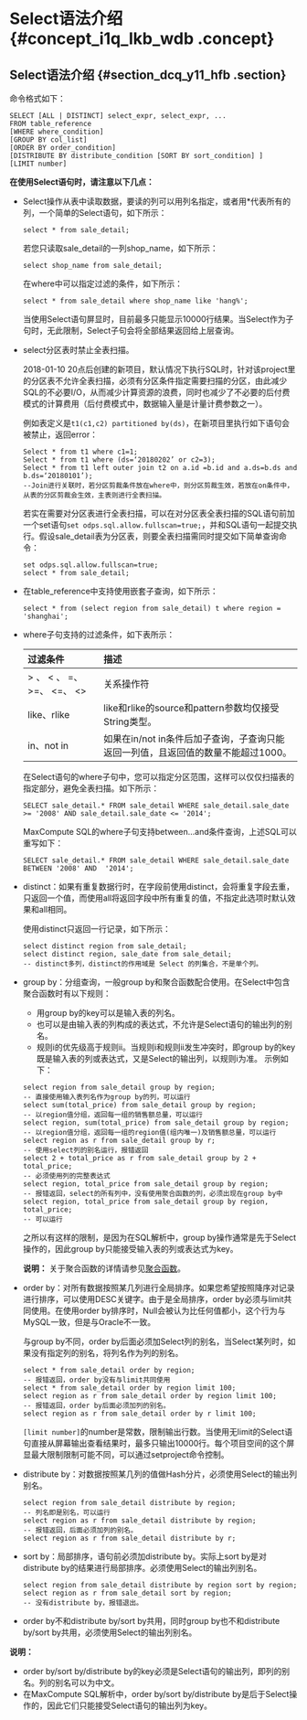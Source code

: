 # Select语法介绍 {#concept_i1q_lkb_wdb .concept}

## Select语法介绍 {#section_dcq_y11_hfb .section}

命令格式如下：

```
SELECT [ALL | DISTINCT] select_expr, select_expr, ...
FROM table_reference
[WHERE where_condition]
[GROUP BY col_list]
[ORDER BY order_condition]
[DISTRIBUTE BY distribute_condition [SORT BY sort_condition] ]
[LIMIT number]
```

**在使用Select语句时，请注意以下几点：**

-   Select操作从表中读取数据，要读的列可以用列名指定，或者用\*代表所有的列，一个简单的Select语句，如下所示：

    ```
    select * from sale_detail;
    ```

    若您只读取sale\_detail的一列shop\_name，如下所示：

    ```
    select shop_name from sale_detail;
    ```

    在where中可以指定过滤的条件，如下所示：

    ```
    select * from sale_detail where shop_name like 'hang%';
    ```

    当使用Select语句屏显时，目前最多只能显示10000行结果。当Select作为子句时，无此限制，Select子句会将全部结果返回给上层查询。

-   select分区表时禁止全表扫描。

    2018-01-10 20点后创建的新项目，默认情况下执行SQL时，针对该project里的分区表不允许全表扫描，必须有分区条件指定需要扫描的分区，由此减少SQL的不必要I/O，从而减少计算资源的浪费，同时也减少了不必要的后付费模式的计算费用（后付费模式中，数据输入量是计量计费参数之一）。

    例如表定义是`t1(c1,c2) partitioned by(ds)`，在新项目里执行如下语句会被禁止，返回error：

    ```
    Select * from t1 where c1=1;
    Select * from t1 where (ds=‘20180202’ or c2=3);
    Select * from t1 left outer join t2 on a.id =b.id and a.ds=b.ds and b.ds=‘20180101’);  
    --Join进行关联时，若分区剪裁条件放在where中，则分区剪裁生效，若放在on条件中，从表的分区剪裁会生效，主表则进行全表扫描。
    ```

    若实在需要对分区表进行全表扫描，可以在对分区表全表扫描的SQL语句前加一个set语句`set odps.sql.allow.fullscan=true;`，并和SQL语句一起提交执行。假设sale\_detail表为分区表，则要全表扫描需同时提交如下简单查询命令：

    ```
    set odps.sql.allow.fullscan=true;
    select * from sale_detail;
    ```

-   在table\_reference中支持使用嵌套子查询，如下所示：

    ```
    select * from (select region from sale_detail) t where region = 'shanghai';
    ```

-   where子句支持的过滤条件，如下表所示：

    |过滤条件|描述|
    |:---|:-|
    |\> 、 < 、 =、 \>=、 <=、 <\>|关系操作符|
    |like、rlike|like和rlike的source和pattern参数均仅接受String类型。|
    |in、not in|如果在in/not in条件后加子查询，子查询只能返回一列值，且返回值的数量不能超过1000。|

    在Select语句的where子句中，您可以指定分区范围，这样可以仅仅扫描表的指定部分，避免全表扫描。如下所示：

    ```
    SELECT sale_detail.* FROM sale_detail WHERE sale_detail.sale_date >= '2008' AND sale_detail.sale_date <= '2014';
    ```

    MaxCompute SQL的where子句支持between…and条件查询，上述SQL可以重写如下：

    ```
    SELECT sale_detail.* FROM sale_detail WHERE sale_detail.sale_date BETWEEN '2008' AND  '2014';
    ```

-   distinct：如果有重复数据行时，在字段前使用distinct，会将重复字段去重，只返回一个值，而使用all将返回字段中所有重复的值，不指定此选项时默认效果和all相同。

    使用distinct只返回一行记录，如下所示：

    ```
    select distinct region from sale_detail;
    select distinct region, sale_date from sale_detail;
    -- distinct多列，distinct的作用域是 Select 的列集合，不是单个列。
    ```

-   group by：分组查询，一般group by和聚合函数配合使用。在Select中包含聚合函数时有以下规则：

    -   用group by的key可以是输入表的列名。
    -   也可以是由输入表的列构成的表达式，不允许是Select语句的输出列的别名。
    -   规则i的优先级高于规则ii。当规则i和规则ii发生冲突时，即group by的key既是输入表的列或表达式，又是Select的输出列，以规则i为准。
    示例如下：

    ```
    select region from sale_detail group by region;
    -- 直接使用输入表列名作为group by的列，可以运行
    select sum(total_price) from sale_detail group by region;
    -- 以region值分组，返回每一组的销售额总量，可以运行
    select region, sum(total_price) from sale_detail group by region;
    -- 以region值分组，返回每一组的region值(组内唯一)及销售额总量，可以运行
    select region as r from sale_detail group by r;
    -- 使用select列的别名运行，报错返回
    select 2 + total_price as r from sale_detail group by 2 + total_price;
    -- 必须使用列的完整表达式
    select region, total_price from sale_detail group by region;
    -- 报错返回，select的所有列中，没有使用聚合函数的列，必须出现在group by中
    select region, total_price from sale_detail group by region, total_price;
    -- 可以运行
    ```

    之所以有这样的限制，是因为在SQL解析中，group by操作通常是先于Select操作的，因此group by只能接受输入表的列或表达式为key。

    **说明：** 关于聚合函数的详情请参见[聚合函数](intl.zh-CN/用户指南/SQL/内建函数/聚合函数.md)。

-   order by：对所有数据按照某几列进行全局排序。如果您希望按照降序对记录进行排序，可以使用DESC关键字。由于是全局排序，order by必须与limit共同使用。在使用order by排序时，Null会被认为比任何值都小，这个行为与MySQL一致，但是与Oracle不一致。

    与group by不同，order by后面必须加Select列的别名，当Select某列时，如果没有指定列的别名，将列名作为列的别名。

    ```
    select * from sale_detail order by region;
    -- 报错返回，order by没有与limit共同使用
    select * from sale_detail order by region limit 100;
    select region as r from sale_detail order by region limit 100;
    -- 报错返回，order by后面必须加列的别名。
    select region as r from sale_detail order by r limit 100;
    ```

    `[limit number]`的number是常数，限制输出行数。当使用无limit的Select语句直接从屏幕输出查看结果时，最多只输出10000行。每个项目空间的这个屏显最大限制限制可能不同，可以通过setproject命令控制。

-   distribute by：对数据按照某几列的值做Hash分片，必须使用Select的输出列别名。

    ```
    select region from sale_detail distribute by region;
    -- 列名即是别名，可以运行
    select region as r from sale_detail distribute by region;
    -- 报错返回，后面必须加列的别名。
    select region as r from sale_detail distribute by r;
    ```

-   sort by：局部排序，语句前必须加distribute by。实际上sort by是对distribute by的结果进行局部排序。必须使用Select的输出列别名。

    ```
    select region from sale_detail distribute by region sort by region;
    select region as r from sale_detail sort by region;
    -- 没有distribute by，报错退出。
    ```

-   order by不和distribute by/sort by共用，同时group by也不和distribute by/sort by共用，必须使用Select的输出列别名。

**说明：** 

-   order by/sort by/distribute by的key必须是Select语句的输出列，即列的别名。列的别名可以为中文。
-   在MaxCompute SQL解析中，order by/sort by/distribute by是后于Select操作的，因此它们只能接受Select语句的输出列为key。

